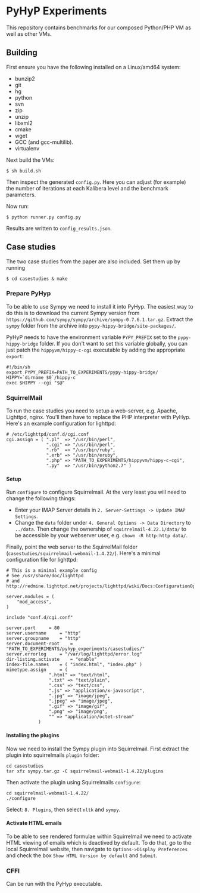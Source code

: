 # PyHyP Experiments

This repository contains benchmarks for our composed Python/PHP VM as well
as other VMs.

## Building

First ensure you have the following installed on a Linux/amd64 system:

 * bunzip2
 * git
 * hg
 * python
 * svn
 * zip
 * unzip
 * libxml2
 * cmake
 * wget
 * GCC (and gcc-multilib).
 * virtualenv

Next build the VMs:

```
$ sh build.sh
```

Then inspect the generated `config.py`. Here you can adjust (for example)
the number of iterations at each Kalibera level and the benchmark parameters.

Now run:

```
$ python runner.py config.py
```

Results are written to `config_results.json`.

## Case studies

The two case studies from the paper are also included. Set them up by running

```
$ cd casestudies & make
```

### Prepare PyHyp

To be able to use Sympy we need to install it into PyHyp.
The easiest way to do this is to download the current Sympy version from
`https://github.com/sympy/sympy/archive/sympy-0.7.6.1.tar.gz`. Extract
the `sympy` folder from the archive into `pypy-hippy-bridge/site-packages/`.

PyHyP needs to have the environment variable `PYPY_PREFIX` set to the
`pypy-hippy-bridge` folder. If you don't want to set this variable globally, you
can just patch the `hippyvm/hippy-c-cgi` executable by adding the appropriate
`export`:

```
#!/bin/sh
export PYPY_PREFIX=PATH_TO_EXPERIMENTS/pypy-hippy-bridge/
HIPPY=`dirname $0`/hippy-c
exec $HIPPY --cgi "$@"
```

### SquirrelMail
To run the case studies you need to setup a web-server, e.g. Apache,
Lighttpd, nginx. You'll then have to replace the PHP interpreter with PyHyp.
Here's an example configuration for lighttpd:

```
# /etc/lighttpd/conf.d/cgi.conf
cgi.assign = ( ".pl"  => "/usr/bin/perl",
               ".cgi" => "/usr/bin/perl",
               ".rb"  => "/usr/bin/ruby",
               ".erb" => "/usr/bin/eruby",
               ".php" => "PATH_TO_EXPERIMENTS/hippyvm/hippy-c-cgi",
               ".py"  => "/usr/bin/python2.7" )
```

#### Setup

Run `configure` to configure Squirrelmail. At the very least you will need to
change the following things:

* Enter your IMAP Server details in `2. Server-Settings -> Update IMAP Settings`.
* Change the `data` folder under `4. General Options -> Data Directory` to
  `../data`. Then change the ownership of `squirrelmail-4.22.1/data/` to be
  accessible by your webserver user, e.g. `chown -R http:http data/`.

Finally, point the web server to the SquirrelMail folder
(`casestudies/squirrelmail-webmail-1.4.22/`). Here's a minimal configuration
file for lighttpd:

```
# This is a minimal example config
# See /usr/share/doc/lighttpd
# and http://redmine.lighttpd.net/projects/lighttpd/wiki/Docs:ConfigurationOptions

server.modules = (
	"mod_access",
)

include "conf.d/cgi.conf"

server.port		= 80
server.username		= "http"
server.groupname	= "http"
server.document-root	= "PATH_TO_EXPERIMENTS/pyhyp_experiments/casestudies/"
server.errorlog		= "/var/log/lighttpd/error.log"
dir-listing.activate	= "enable"
index-file.names	= ( "index.html", "index.php" )
mimetype.assign		= (
				".html" => "text/html",
				".txt" => "text/plain",
				".css" => "text/css",
				".js" => "application/x-javascript",
				".jpg" => "image/jpeg",
				".jpeg" => "image/jpeg",
				".gif" => "image/gif",
				".png" => "image/png",
				"" => "application/octet-stream"
			)
```

#### Installing the plugins

Now we need to install the Sympy plugin into Squirrelmail. First extract the
plugin into squirrelmails `plugin` folder:

```
cd casestudies
tar xfz sympy.tar.gz -C squirrelmail-webmail-1.4.22/plugins
```

Then activate the plugin using Squirrelmails `configure`:

```
cd squirrelmail-webmail-1.4.22/
./configure
```

Select: `8. Plugins`, then select `nltk` and `sympy`.

#### Activate HTML emails
To be able to see rendered formulae within Squirrelmail we need to activate HTML
viewing of emails which is deactived by default. To do that, go to the local
Squirrelmail website, then navigate to `Options->Display Preferences` and check
the box `Show HTML Version by default` and `Submit`.

### CFFI
Can be run with the PyHyp executable.
